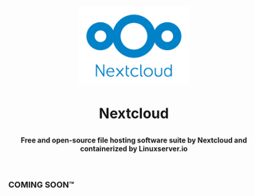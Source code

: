 <h1>
  <p align="center" width="100%">
    <img width="44%" src="../.recursos/img/nextcloud.png">
    </br></br>
    Nextcloud
  </p> 
</h1>

<h4> 
  <p align="center" width="100%">
    Free and open-source file hosting software suite by Nextcloud and containerized by Linuxserver.io
  </p>
  </br>
</h4>

### COMING SOON™
